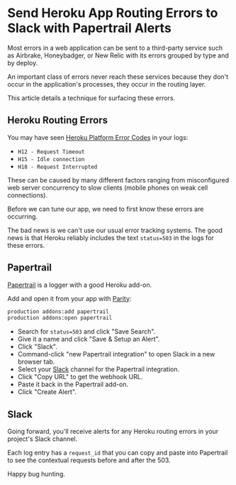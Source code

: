 # Send Heroku App Routing Errors to Slack with Papertrail Alerts

Most errors in a web application can be sent to a third-party service
such as Airbrake, Honeybadger, or New Relic
with its errors grouped by type and by deploy.

An important class of errors
never reach these services
because they don't occur in the application's processes,
they occur in the routing layer.

This article details a technique for surfacing these errors.

## Heroku Routing Errors

You may have seen
[Heroku Platform Error Codes][codes] in your logs:

* `H12 - Request Timeout`
* `H15 - Idle connection`
* `H18 - Request Interrupted`

These can be caused by many different factors ranging from
misconfigured web server concurrency
to slow clients (mobile phones on weak cell connections).

Before we can tune our app,
we need to first know these errors are occurring.

The bad news is we can't use our usual error tracking systems.
The good news is that Heroku
reliably includes the text `status=503` in the logs for these errors.

[codes]: https://devcenter.heroku.com/articles/error-codes

## Papertrail

[Papertrail] is a logger with a good Heroku add-on.

[Papertrail]: https://devcenter.heroku.com/articles/papertrail

Add and open it from your app with [Parity]:

```bash
production addons:add papertrail
production addons:open papertrail
```

[Parity]: https://github.com/thoughtbot/parity

* Search for `status=503` and click "Save Search".
* Give it a name and click "Save & Setup an Alert".
* Click "Slack".
* Command-click "new Papertrail integration" to open Slack in a new browser tab.
* Select your [Slack] channel for the Papertrail integration.
* Click "Copy URL" to get the webhook URL.
* Paste it back in the Papertrail add-on.
* Click "Create Alert".

[Slack]: https://slack.com

## Slack

Going forward,
you'll receive alerts for any Heroku routing errors
in your project's Slack channel.

Each log entry has a `request_id` that you can copy
and paste into Papertrail to see the contextual requests
before and after the 503.

Happy bug hunting.
